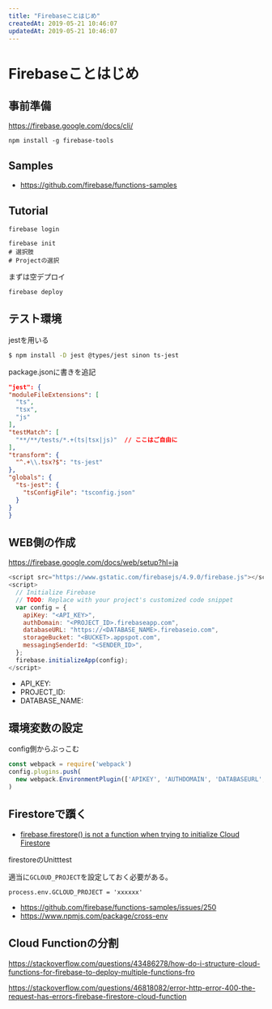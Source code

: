 ```yaml
---
title: "Firebaseことはじめ"
createdAt: 2019-05-21 10:46:07
updatedAt: 2019-05-21 10:46:07
---
```


# Firebaseことはじめ

## 事前準備

<https://firebase.google.com/docs/cli/>

```
npm install -g firebase-tools
```

## Samples

- <https://github.com/firebase/functions-samples>


## Tutorial

```
firebase login
```

```
firebase init
# 選択肢
# Projectの選択
```

まずは空デプロイ

```
firebase deploy
```

## テスト環境

jestを用いる

```bash
$ npm install -D jest @types/jest sinon ts-jest
```

package.jsonに書きを追記

```json
"jest": {
"moduleFileExtensions": [
  "ts",
  "tsx",
  "js"
],
"testMatch": [
  "**/**/tests/*.+(ts|tsx|js)"  // ここはご自由に
],
"transform": {
  "^.+\\.tsx?$": "ts-jest"
},
"globals": {
  "ts-jest": {
    "tsConfigFile": "tsconfig.json"
  }
}
}
```

## WEB側の作成

https://firebase.google.com/docs/web/setup?hl=ja

```javascript
<script src="https://www.gstatic.com/firebasejs/4.9.0/firebase.js"></script>
<script>
  // Initialize Firebase
  // TODO: Replace with your project's customized code snippet
  var config = {
    apiKey: "<API_KEY>",
    authDomain: "<PROJECT_ID>.firebaseapp.com",
    databaseURL: "https://<DATABASE_NAME>.firebaseio.com",
    storageBucket: "<BUCKET>.appspot.com",
    messagingSenderId: "<SENDER_ID>",
  };
  firebase.initializeApp(config);
</script>
```

- API_KEY: 
- PROJECT_ID: 
- DATABASE_NAME:


## 環境変数の設定

config側からぶっこむ

```js
const webpack = require('webpack')
config.plugins.push(
  new webpack.EnvironmentPlugin(['APIKEY', 'AUTHDOMAIN', 'DATABASEURL', 'PROJECTID', 'STORAGEBUCKET', 'MESSAGINGSENDERID'])
)
```

## Firestoreで躓く

- [firebase.firestore() is not a function when trying to initialize Cloud Firestore](https://stackoverflow.com/questions/46636255/firebase-firestore-is-not-a-function-when-trying-to-initialize-cloud-firestore)

firestoreのUnitttest

適当に`GCLOUD_PROJECT`を設定しておく必要がある。

```
process.env.GCLOUD_PROJECT = 'xxxxxx'
```

- <https://github.com/firebase/functions-samples/issues/250>
- <https://www.npmjs.com/package/cross-env>


## Cloud Functionの分割


<https://stackoverflow.com/questions/43486278/how-do-i-structure-cloud-functions-for-firebase-to-deploy-multiple-functions-fro>


<https://stackoverflow.com/questions/46818082/error-http-error-400-the-request-has-errors-firebase-firestore-cloud-function>

